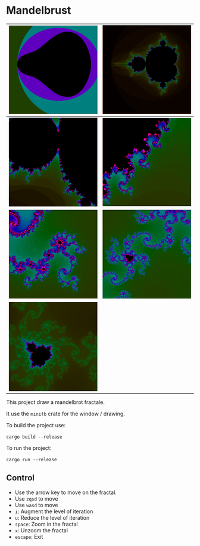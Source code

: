 # Mandelbrust
| ![](images/mandel_unzoomed.png) | ![](images/base_mandel.png) |
| :-------------: |:-------------:|
| ![](images/mandel1.png) | ![](images/mandel2.png) |
| ![](images/mandel3.png) | ![](images/mandel4.png) |
| ![](images/mandel5.png) | |


This project draw a mandelbrot fractale.

It use the `minifb` crate for the window / drawing.

To build the project use:
```
cargo build --release
```

To run the project:
```
cargo run --release
```

## Control

- Use the arrow key to move on the fractal.
- Use `zqsd` to move
- Use `wasd` to move
- `i`: Augment the level of iteration
- `u`: Reduce the level of iteration
- `space`: Zoom in the fractal
- `x`: Unzoom the fractal
- `escape`: Exit
